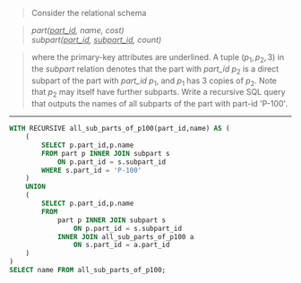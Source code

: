 > Consider the relational schema

> _part(<u>part_id</u>, name, cost)_ <br>
> _subpart(<u>part_id</u>, <u>subpart_id</u>, count)_ <br>

> where the primary-key attributes are underlined. A tuple $(p_1,p_2,3)$ in the
> _subpart_ relation denotes that the part with _part_id_ $p_2$ is a direct
> subpart of the part with _part_id_ $p_1$, and $p_1$ has 3 copies of $p_2$. 
> Note that $p_2$ may itself have further subparts. Write a recursive SQL query
> that outputs the names of all subparts of the part with part-id 'P-100'.

--------------------------------

```sql
WITH RECURSIVE all_sub_parts_of_p100(part_id,name) AS (
    (
        SELECT p.part_id,p.name
        FROM part p INNER JOIN subpart s
            ON p.part_id = s.subpart_id
        WHERE s.part_id = 'P-100'  
    )
    UNION
    (
        SELECT p.part_id,p.name
        FROM 
            part p INNER JOIN subpart s
                ON p.part_id = s.subpart_id
            INNER JOIN all_sub_parts_of_p100 a
                ON s.part_id = a.part_id
    )
)
SELECT name FROM all_sub_parts_of_p100;
```